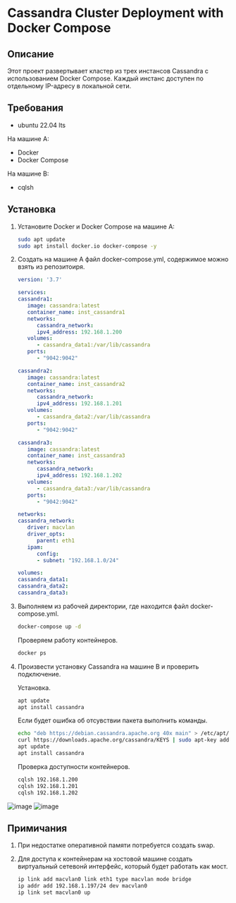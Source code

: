 # Cassandra Cluster Deployment with Docker Compose

## Описание

Этот проект развертывает кластер из трех инстансов Cassandra с использованием Docker Compose. Каждый инстанс доступен по отдельному IP-адресу в локальной сети.

## Требования
- ubuntu 22.04 lts

На машине А:
- Docker
- Docker Compose

На машине B:
- cqlsh

## Установка

1. Установите Docker и Docker Compose на машине А:

   ```bash
   sudo apt update
   sudo apt install docker.io docker-compose -y
   ```
2. Создать на машине А файл docker-compose.yml, содержимое можно взять из репозитоиря.

   ```yml
   version: '3.7'

   services:
   cassandra1:
      image: cassandra:latest
      container_name: inst_cassandra1
      networks:
         cassandra_network:
         ipv4_address: 192.168.1.200
      volumes:
         - cassandra_data1:/var/lib/cassandra
      ports:
         - "9042:9042"

   cassandra2:
      image: cassandra:latest
      container_name: inst_cassandra2
      networks:
         cassandra_network:
         ipv4_address: 192.168.1.201
      volumes:
         - cassandra_data2:/var/lib/cassandra
      ports:
         - "9042:9042"

   cassandra3:
      image: cassandra:latest
      container_name: inst_cassandra3
      networks:
         cassandra_network:
         ipv4_address: 192.168.1.202
      volumes:
         - cassandra_data3:/var/lib/cassandra
      ports:
         - "9042:9042"

   networks:
   cassandra_network:
      driver: macvlan
      driver_opts:
         parent: eth1
      ipam:
         config:
         - subnet: "192.168.1.0/24"

   volumes:
   cassandra_data1:
   cassandra_data2:
   cassandra_data3:
   ```

3. Выполняем из рабочей директории, где находится файл docker-compose.yml.

   ```bash
   docker-compose up -d
   ```
   Проверяем работу контейнеров.

   ```bash
   docker ps
   ```
4. Произвести установку Cassandra на машине B и проверить подключение.

   Установка.

   ```bash
   apt update
   apt install cassandra
   ```
   Если будет ошибка об отсувствии пакета выполнить команды.

   ```bash
   echo "deb https://debian.cassandra.apache.org 40x main" > /etc/apt/sources.list.d/cassandra.list
   curl https://downloads.apache.org/cassandra/KEYS | sudo apt-key add -
   apt update
   apt install cassandra
   ```
   Проверка доступности контейнеров.

   ```bash
   cqlsh 192.168.1.200
   cqlsh 192.168.1.201
   cqlsh 192.168.1.202
   ```

![image](https://github.com/user-attachments/assets/2fda4f1d-61d3-4954-9ef5-0be97d1ae52d)
![image](https://github.com/user-attachments/assets/2c740567-f806-4fea-af56-b8a824a86f44)

## Примичания

1. При недостатке оперативной памяти потребуется создать swap.

2. Для доступа к контейнерам на хостовой машине создать виртуальный сетевонй интерфейс, который будет работать как мост.

   ```bash
   ip link add macvlan0 link eth1 type macvlan mode bridge
   ip addr add 192.168.1.197/24 dev macvlan0
   ip link set macvlan0 up
   ```

